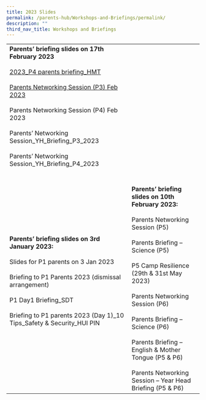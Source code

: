 ```yaml
---
title: 2023 Slides
permalink: /parents-hub/Workshops-and-Briefings/permalink/
description: ""
third_nav_title: Workshops and Briefings
---
```

|                                                                                                                                                                                                                                                                                                   |                                                                                                                                                                                                                                                                                                                                                                                                     |
|---------------------------------------------------------------------------------------------------------------------------------------------------------------------------------------------------------------------------------------------------------------------------------------------------|-----------------------------------------------------------------------------------------------------------------------------------------------------------------------------------------------------------------------------------------------------------------------------------------------------------------------------------------------------------------------------------------------------|
|  **Parents’ briefing slides on 17th February 2023**<br><br>[2023_P4 parents briefing_HMT](/files/2023_P4-parents-briefing_HMT.pdf)<br><br>[Parents Networking Session (P3) Feb 2023](/files/Parents-Networking-Session-P3-Feb-2023.pdf)<br><br>Parents Networking Session (P4) Feb 2023<br><br>Parents’ Networking Session_YH_Briefing_P3_2023<br><br>Parents’ Networking Session_YH_Briefing_P4_2023 |                                                                                                                                                                                                                                                                                                                                                                                                     |
|                    **Parents’ briefing slides on 3rd January 2023:**<br><br>Slides for P1 parents on 3 Jan 2023<br><br>Briefing to P1 Parents 2023 (dismissal arrangement)<br><br>P1 Day1 Briefing_SDT<br><br>Briefing to P1 parents 2023 (Day 1)_10 Tips_Safety & Security_HUI PIN                   |  <br><br>**Parents’ briefing slides on 10th February 2023:**<br><br>Parents Networking Session (P5)<br><br>Parents Briefing – Science (P5)<br><br>P5 Camp Resilience (29th & 31st May 2023)<br><br>Parents Networking Session (P6)<br><br>Parents Briefing – Science (P6)<br><br>Parents Briefing – English & Mother Tongue (P5 & P6)<br><br>Parents Networking Session  – Year Head Briefing (P5 & P6) |